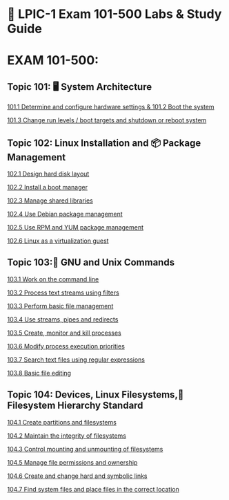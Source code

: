# 🔧 LPIC-1 Exam 101-500 Labs & Study Guide

# EXAM 101-500:
## Topic 101: 🖥️ System Architecture
[101.1 Determine and configure hardware settings & 101.2 Boot the system](https://github.com/Jose01000111/101.1-Determine-and-configure-hardware-settings.git)

[101.3 Change run levels / boot targets and shutdown or reboot system](https://github.com/Jose01000111/101.3-Change-run-levels-boot-targets-and-shutdown-or-reboot-system.git)

## Topic 102: Linux Installation and 📦 Package Management

[102.1 Design hard disk layout](https://github.com/Jose01000111/102.1-Disk_Layout_design.git)
 
[102.2 Install a boot manager](https://github.com/Jose01000111/LPIC1-102.2-Install-a-Boot-Manager.git)
 
[102.3 Manage shared libraries](https://github.com/Jose01000111/102.3-Managed-Shared-Libraries.git)
 
[102.4 Use Debian package management](https://github.com/Jose01000111/102.4-Use-Debian-Package-Management.git)
 
[102.5 Use RPM and YUM package management](https://github.com/Jose01000111/102.5-Use-RPM-and-YUM-package-management.git)
 
[102.6 Linux as a virtualization guest](https://github.com/Jose01000111/Linux-as-a-Virtualization-Guest.git)

## Topic 103:🐧 GNU and Unix Commands

[103.1 Work on the command line]()
 
[103.2 Process text streams using filters]()
 
[103.3 Perform basic file management]()
 
[103.4 Use streams, pipes and redirects]()
 
[103.5 Create, monitor and kill processes]()
 
[103.6 Modify process execution priorities]()
 
[103.7 Search text files using regular expressions]()
 
[103.8 Basic file editing]()

## Topic 104: Devices, Linux Filesystems,📂 Filesystem Hierarchy Standard

[104.1 Create partitions and filesystems]()
 
[104.2 Maintain the integrity of filesystems]()
 
[104.3 Control mounting and unmounting of filesystems]()
 
[104.5 Manage file permissions and ownership]()
 
[104.6 Create and change hard and symbolic links]()
 
[104.7 Find system files and place files in the correct location]()
